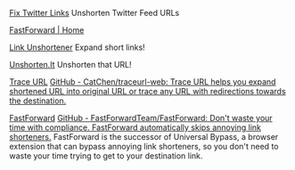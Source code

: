 
[Fix Twitter Links](https://openuserjs.org/scripts/lucio-martinez/Fix_Twitter_links)
Unshorten Twitter Feed URLs

[FastForward | Home](https://fastforward.team/)

[Link Unshortener](https://linkunshorten.com/)
Expand short links!

[Unshorten.It](https://unshorten.it/)
Unshorten that URL!

[Trace URL](https://traceurl.catchen.app/)
[GitHub - CatChen/traceurl-web: Trace URL helps you expand shortened URL into original URL or trace any URL with redirections towards the destination.](https://github.com/CatChen/traceurl-web/)

[FastForward](https://fastforward.team/)
[GitHub - FastForwardTeam/FastForward: Don't waste your time with compliance. FastForward automatically skips annoying link shorteners.](https://github.com/FastForwardTeam/FastForward)
FastForward is the successor of Universal Bypass, a browser extension that can bypass annoying link shorteners, so you don't need to waste your time trying to get to your destination link.
